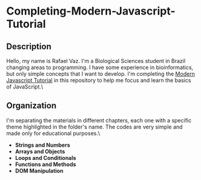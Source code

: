 # Completing-Modern-Javascript-Tutorial

## Description
Hello, my name is Rafael Vaz. I'm a Biological Sciences student in Brazil changing areas to programming. I have some experience in bioinformatics, but only simple concepts that I want to develop.
I'm completing the [Modern Javascript Tutorial](https://www.youtube.com/watch?v=iWOYAxlnaww&list=PL4cUxeGkcC9haFPT7J25Q9GRB_ZkFrQAc) in this repository to help me focus and learn the basics of JavaScript.\

## Organization
I'm separating the materials in different chapters, each one with a specific theme highlighted in the folder's name. The codes are very simple and made only for educational purposes.\

- **Strings and Numbers**
- **Arrays and Objects**
- **Loops and Conditionals**
- **Functions and Methods**
- **DOM Manipulation**


